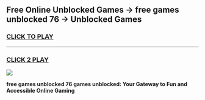 
## Free Online Unblocked Games → free games unblocked 76 → Unblocked Games
<h3>
<a href="https://premium.freeplayer.one?title=free_games_unblocked_76&ref=21F">CLICK TO PLAY</a></h3>
<hr>

<h3>
<a href="https://premium.freeplayer.one?title=free_games_unblocked_76&ref=21F">CLICK 2 PLAY</a>
  
</h3>

<a href="https://premium.freeplayer.one?title=free_games_unblocked_76&ref=21F/"><img src="https://clearcache.store/games.png"></a>


**free games unblocked 76 games unblocked: Your Gateway to Fun and Accessible Online Gaming**
